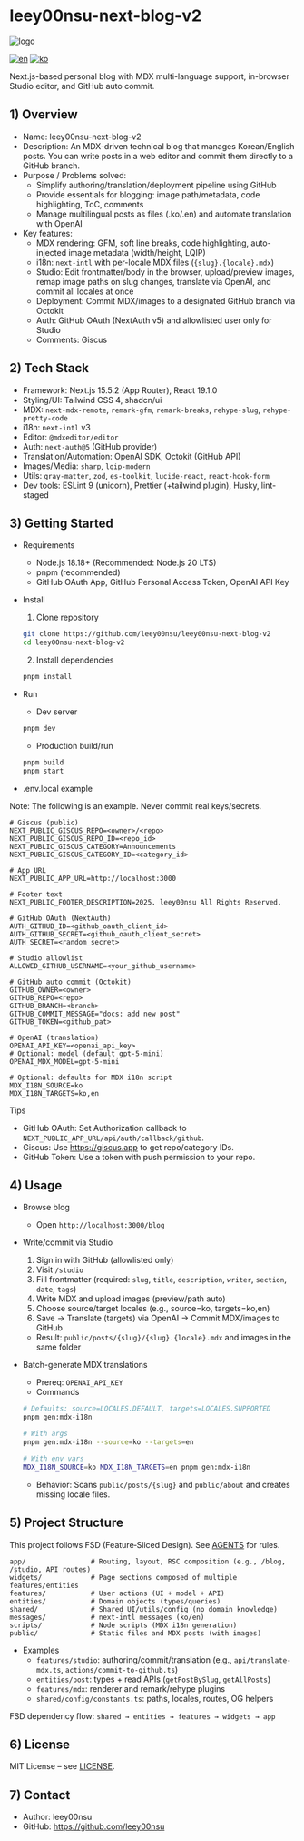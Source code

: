 # leey00nsu-next-blog-v2

![logo](./public/logo.png)

[![en](https://img.shields.io/badge/lang-en-red.svg)](./README.en.md) [![ko](https://img.shields.io/badge/lang-ko-blue.svg)](./README.md)

Next.js-based personal blog with MDX multi-language support, in-browser Studio editor, and GitHub auto commit.

## 1) Overview

- Name: leey00nsu-next-blog-v2
- Description: An MDX-driven technical blog that manages Korean/English posts. You can write posts in a web editor and commit them directly to a GitHub branch.
- Purpose / Problems solved:
  - Simplify authoring/translation/deployment pipeline using GitHub
  - Provide essentials for blogging: image path/metadata, code highlighting, ToC, comments
  - Manage multilingual posts as files (.ko/.en) and automate translation with OpenAI
- Key features:
  - MDX rendering: GFM, soft line breaks, code highlighting, auto-injected image metadata (width/height, LQIP)
  - i18n: `next-intl` with per-locale MDX files (`{slug}.{locale}.mdx`)
  - Studio: Edit frontmatter/body in the browser, upload/preview images, remap image paths on slug changes, translate via OpenAI, and commit all locales at once
  - Deployment: Commit MDX/images to a designated GitHub branch via Octokit
  - Auth: GitHub OAuth (NextAuth v5) and allowlisted user only for Studio
  - Comments: Giscus

## 2) Tech Stack

- Framework: Next.js 15.5.2 (App Router), React 19.1.0
- Styling/UI: Tailwind CSS 4, shadcn/ui
- MDX: `next-mdx-remote`, `remark-gfm`, `remark-breaks`, `rehype-slug`, `rehype-pretty-code`
- i18n: `next-intl` v3
- Editor: `@mdxeditor/editor`
- Auth: `next-auth@5` (GitHub provider)
- Translation/Automation: OpenAI SDK, Octokit (GitHub API)
- Images/Media: `sharp`, `lqip-modern`
- Utils: `gray-matter`, `zod`, `es-toolkit`, `lucide-react`, `react-hook-form`
- Dev tools: ESLint 9 (unicorn), Prettier (+tailwind plugin), Husky, lint-staged

## 3) Getting Started

- Requirements
  - Node.js 18.18+ (Recommended: Node.js 20 LTS)
  - pnpm (recommended)
  - GitHub OAuth App, GitHub Personal Access Token, OpenAI API Key

- Install
  1. Clone repository

  ```bash
  git clone https://github.com/leey00nsu/leey00nsu-next-blog-v2
  cd leey00nsu-next-blog-v2
  ```

  2. Install dependencies

  ```bash
  pnpm install
  ```

- Run
  - Dev server

  ```bash
  pnpm dev
  ```

  - Production build/run

  ```bash
  pnpm build
  pnpm start
  ```

- .env.local example

Note: The following is an example. Never commit real keys/secrets.

```env
# Giscus (public)
NEXT_PUBLIC_GISCUS_REPO=<owner>/<repo>
NEXT_PUBLIC_GISCUS_REPO_ID=<repo_id>
NEXT_PUBLIC_GISCUS_CATEGORY=Announcements
NEXT_PUBLIC_GISCUS_CATEGORY_ID=<category_id>

# App URL
NEXT_PUBLIC_APP_URL=http://localhost:3000

# Footer text
NEXT_PUBLIC_FOOTER_DESCRIPTION=2025. leey00nsu All Rights Reserved.

# GitHub OAuth (NextAuth)
AUTH_GITHUB_ID=<github_oauth_client_id>
AUTH_GITHUB_SECRET=<github_oauth_client_secret>
AUTH_SECRET=<random_secret>

# Studio allowlist
ALLOWED_GITHUB_USERNAME=<your_github_username>

# GitHub auto commit (Octokit)
GITHUB_OWNER=<owner>
GITHUB_REPO=<repo>
GITHUB_BRANCH=<branch>
GITHUB_COMMIT_MESSAGE="docs: add new post"
GITHUB_TOKEN=<github_pat>

# OpenAI (translation)
OPENAI_API_KEY=<openai_api_key>
# Optional: model (default gpt-5-mini)
OPENAI_MDX_MODEL=gpt-5-mini

# Optional: defaults for MDX i18n script
MDX_I18N_SOURCE=ko
MDX_I18N_TARGETS=ko,en
```

Tips

- GitHub OAuth: Set Authorization callback to `NEXT_PUBLIC_APP_URL/api/auth/callback/github`.
- Giscus: Use https://giscus.app to get repo/category IDs.
- GitHub Token: Use a token with push permission to your repo.

## 4) Usage

- Browse blog
  - Open `http://localhost:3000/blog`

- Write/commit via Studio
  1. Sign in with GitHub (allowlisted only)
  2. Visit `/studio`
  3. Fill frontmatter (required: `slug`, `title`, `description`, `writer`, `section`, `date`, `tags`)
  4. Write MDX and upload images (preview/path auto)
  5. Choose source/target locales (e.g., source=ko, targets=ko,en)
  6. Save → Translate (targets) via OpenAI → Commit MDX/images to GitHub
  - Result: `public/posts/{slug}/{slug}.{locale}.mdx` and images in the same folder

- Batch-generate MDX translations
  - Prereq: `OPENAI_API_KEY`
  - Commands

  ```bash
  # Defaults: source=LOCALES.DEFAULT, targets=LOCALES.SUPPORTED
  pnpm gen:mdx-i18n

  # With args
  pnpm gen:mdx-i18n --source=ko --targets=en

  # With env vars
  MDX_I18N_SOURCE=ko MDX_I18N_TARGETS=en pnpm gen:mdx-i18n
  ```

  - Behavior: Scans `public/posts/{slug}` and `public/about` and creates missing locale files.

## 5) Project Structure

This project follows FSD (Feature‑Sliced Design). See [AGENTS](./AGENTS.md) for rules.

```
app/                # Routing, layout, RSC composition (e.g., /blog, /studio, API routes)
widgets/            # Page sections composed of multiple features/entities
features/           # User actions (UI + model + API)
entities/           # Domain objects (types/queries)
shared/             # Shared UI/utils/config (no domain knowledge)
messages/           # next-intl messages (ko/en)
scripts/            # Node scripts (MDX i18n generation)
public/             # Static files and MDX posts (with images)
```

- Examples
  - `features/studio`: authoring/commit/translation (e.g., `api/translate-mdx.ts`, `actions/commit-to-github.ts`)
  - `entities/post`: types + read APIs (`getPostBySlug`, `getAllPosts`)
  - `features/mdx`: renderer and remark/rehype plugins
  - `shared/config/constants.ts`: paths, locales, routes, OG helpers

FSD dependency flow: `shared → entities → features → widgets → app`

## 6) License

MIT License – see [LICENSE](./LICENSE).

## 7) Contact

- Author: leey00nsu
- GitHub: https://github.com/leey00nsu
